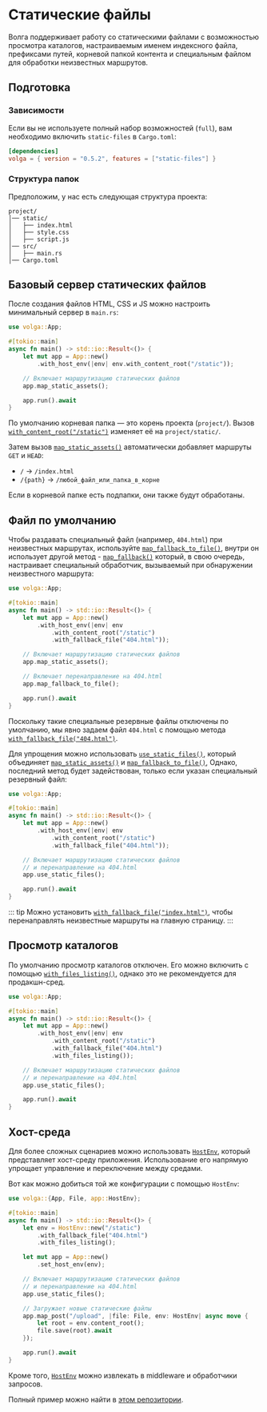 # Статические файлы

Волга поддерживает работу со статическими файлами с возможностью просмотра каталогов, настраиваемым именем индексного файла, префиксами путей, корневой папкой контента и специальным файлом для обработки неизвестных маршрутов.

## Подготовка

### Зависимости

Если вы не используете полный набор возможностей (`full`), вам необходимо включить `static-files` в `Cargo.toml`:

```toml
[dependencies]
volga = { version = "0.5.2", features = ["static-files"] }
```

### Структура папок

Предположим, у нас есть следующая структура проекта:

```
project/
│── static/
│   ├── index.html
│   ├── style.css
│   ├── script.js
│── src/
│   ├── main.rs
│── Cargo.toml
```

## Базовый сервер статических файлов

После создания файлов HTML, CSS и JS можно настроить минимальный сервер в `main.rs`:

```rust
use volga::App;

#[tokio::main]
async fn main() -> std::io::Result<()> {
    let mut app = App::new()
        .with_host_env(|env| env.with_content_root("/static"));

    // Включает маршрутизацию статических файлов
    app.map_static_assets();

    app.run().await
}
```

По умолчанию корневая папка — это корень проекта (`project/`). Вызов [`with_content_root("/static")`](https://docs.rs/volga/latest/volga/app/env/struct.HostEnv.html#method.with_content_root) изменяет её на `project/static/`.

Затем вызов [`map_static_assets()`](https://docs.rs/volga/latest/volga/app/struct.App.html#method.map_static_assets) автоматически добавляет маршруты `GET` и `HEAD`:
- `/` → `/index.html`
- `/{path}` → `/любой_файл_или_папка_в_корне`

Если в корневой папке есть подпапки, они также будут обработаны.

## Файл по умолчанию

Чтобы раздавать специальный файл (например, `404.html`) при неизвестных маршрутах, используйте [`map_fallback_to_file()`](https://docs.rs/volga/latest/volga/app/struct.App.html#method.map_fallback_to_file), внутри он использует другой метод - [`map_fallback()`](https://docs.rs/volga/latest/volga/app/struct.App.html#method.map_fallback) который, в свою очередь, настраивает специальный обработчик, вызываемый при обнаружении неизвестного маршрута:

```rust
use volga::App;

#[tokio::main]
async fn main() -> std::io::Result<()> {
    let mut app = App::new()
        .with_host_env(|env| env
            .with_content_root("/static")
            .with_fallback_file("404.html"));

    // Включает маршрутизацию статических файлов
    app.map_static_assets();

    // Включает перенаправление на 404.html
    app.map_fallback_to_file();

    app.run().await
}
```

Поскольку такие специальные резервные файлы отключены по умолчанию, мы явно задаем файл `404.html` с помощью метода [`with_fallback_file("404.html")`](https://docs.rs/volga/latest/volga/app/env/struct.HostEnv.html#method.with_fallback_file).

Для упрощения можно использовать [`use_static_files()`](https://docs.rs/volga/latest/volga/app/struct.App.html#method.use_static_files), который объединяет [`map_static_assets()`](https://docs.rs/volga/latest/volga/app/struct.App.html#method.map_static_assets) и [`map_fallback_to_file()`](https://docs.rs/volga/latest/volga/app/struct.App.html#method.map_fallback_to_file), Однако, последний метод будет задействован, только если указан специальный резервный файл:

```rust
use volga::App;

#[tokio::main]
async fn main() -> std::io::Result<()> {
    let mut app = App::new()
        .with_host_env(|env| env
            .with_content_root("/static")
            .with_fallback_file("404.html"));

    // Включает маршрутизацию статических файлов
    // и перенаправление на 404.html
    app.use_static_files();

    app.run().await
}
```

::: tip
Можно установить [`with_fallback_file("index.html")`](https://docs.rs/volga/latest/volga/app/env/struct.HostEnv.html#method.with_fallback_file), чтобы перенаправлять неизвестные маршруты на главную страницу.
:::

## Просмотр каталогов

По умолчанию просмотр каталогов отключен. Его можно включить с помощью [`with_files_listing()`](https://docs.rs/volga/latest/volga/app/env/struct.HostEnv.html#method.with_files_listing), однако это не рекомендуется для продакшн-сред.

```rust
use volga::App;

#[tokio::main]
async fn main() -> std::io::Result<()> {
    let mut app = App::new()
        .with_host_env(|env| env
            .with_content_root("/static")
            .with_fallback_file("404.html")
            .with_files_listing());

    // Включает маршрутизацию статических файлов
    // и перенаправление на 404.html
    app.use_static_files();

    app.run().await
}
```

## Хост-среда

Для более сложных сценариев можно использовать [`HostEnv`](https://docs.rs/volga/latest/volga/app/env/struct.HostEnv.html), который представляет хост-среду приложения.
Использование его напрямую упрощает управление и переключение между средами.

Вот как можно добиться той же конфигурации с помощью `HostEnv`:

```rust
use volga::{App, File, app::HostEnv};

#[tokio::main]
async fn main() -> std::io::Result<()> {
    let env = HostEnv::new("/static")
        .with_fallback_file("404.html")
        .with_files_listing();

    let mut app = App::new()
        .set_host_env(env);

    // Включает маршрутизацию статических файлов
    // и перенаправление на 404.html
    app.use_static_files();

    // Загружает новые статические файлы
    app.map_post("/upload", |file: File, env: HostEnv| async move {
        let root = env.content_root();
        file.save(root).await
    });

    app.run().await
}
```

Кроме того, [`HostEnv`](https://docs.rs/volga/latest/volga/app/env/struct.HostEnv.html) можно извлекать в middleware и обработчики запросов.

Полный пример можно найти в [этом репозитории](https://github.com/RomanEmreis/volga/blob/main/examples/static_files.rs).
